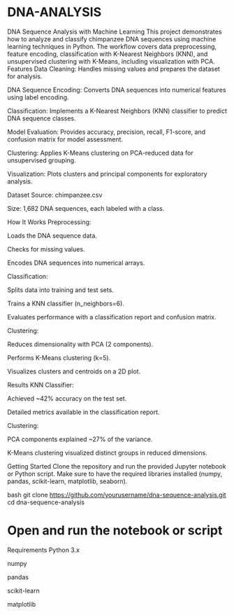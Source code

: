# DNA-ANALYSIS
DNA Sequence Analysis with Machine Learning This project demonstrates how to analyze and classify chimpanzee DNA sequences using machine learning techniques in Python. The workflow covers data preprocessing, feature encoding, classification with K-Nearest Neighbors (KNN), and unsupervised clustering with K-Means, including visualization with PCA.
Features
Data Cleaning: Handles missing values and prepares the dataset for analysis.

DNA Sequence Encoding: Converts DNA sequences into numerical features using label encoding.

Classification: Implements a K-Nearest Neighbors (KNN) classifier to predict DNA sequence classes.

Model Evaluation: Provides accuracy, precision, recall, F1-score, and confusion matrix for model assessment.

Clustering: Applies K-Means clustering on PCA-reduced data for unsupervised grouping.

Visualization: Plots clusters and principal components for exploratory analysis.

Dataset
Source: chimpanzee.csv

Size: 1,682 DNA sequences, each labeled with a class.

How It Works
Preprocessing:

Loads the DNA sequence data.

Checks for missing values.

Encodes DNA sequences into numerical arrays.

Classification:

Splits data into training and test sets.

Trains a KNN classifier (n_neighbors=6).

Evaluates performance with a classification report and confusion matrix.

Clustering:

Reduces dimensionality with PCA (2 components).

Performs K-Means clustering (k=5).

Visualizes clusters and centroids on a 2D plot.

Results
KNN Classifier:

Achieved ~42% accuracy on the test set.

Detailed metrics available in the classification report.

Clustering:

PCA components explained ~27% of the variance.

K-Means clustering visualized distinct groups in reduced dimensions.

Getting Started
Clone the repository and run the provided Jupyter notebook or Python script. Make sure to have the required libraries installed (numpy, pandas, scikit-learn, matplotlib, seaborn).

bash
git clone https://github.com/yourusername/dna-sequence-analysis.git
cd dna-sequence-analysis
# Open and run the notebook or script
Requirements
Python 3.x

numpy

pandas

scikit-learn

matplotlib
